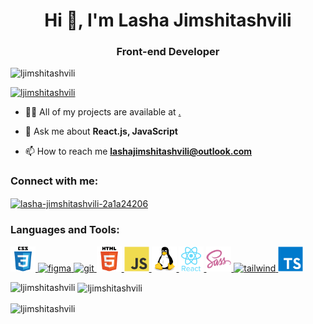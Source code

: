 <h1 align="center">Hi 👋, I'm Lasha Jimshitashvili</h1>
<h3 align="center">Front-end Developer</h3>

<p align="left"> <img src="https://komarev.com/ghpvc/?username=ljimshitashvili&label=Profile%20views&color=0e75b6&style=flat" alt="ljimshitashvili" /> </p>

<p align="left"> <a href="https://github.com/ryo-ma/github-profile-trophy"><img src="https://github-profile-trophy.vercel.app/?username=ljimshitashvili" alt="ljimshitashvili" /></a> </p>

- 👨‍💻 All of my projects are available at [.](.)

- 💬 Ask me about **React.js, JavaScript**

- 📫 How to reach me **lashajimshitashvili@outlook.com**

<h3 align="left">Connect with me:</h3>
<p align="left">
<a href="https://linkedin.com/in/lasha-jimshitashvili-2a1a24206" target="blank"><img align="center" src="https://raw.githubusercontent.com/rahuldkjain/github-profile-readme-generator/master/src/images/icons/Social/linked-in-alt.svg" alt="lasha-jimshitashvili-2a1a24206" height="30" width="40" /></a>
</p>

<h3 align="left">Languages and Tools:</h3>
<p align="left"> <a href="https://www.w3schools.com/css/" target="_blank" rel="noreferrer"> <img src="https://raw.githubusercontent.com/devicons/devicon/master/icons/css3/css3-original-wordmark.svg" alt="css3" width="40" height="40"/> </a> <a href="https://www.figma.com/" target="_blank" rel="noreferrer"> <img src="https://www.vectorlogo.zone/logos/figma/figma-icon.svg" alt="figma" width="40" height="40"/> </a> <a href="https://git-scm.com/" target="_blank" rel="noreferrer"> <img src="https://www.vectorlogo.zone/logos/git-scm/git-scm-icon.svg" alt="git" width="40" height="40"/> </a> <a href="https://www.w3.org/html/" target="_blank" rel="noreferrer"> <img src="https://raw.githubusercontent.com/devicons/devicon/master/icons/html5/html5-original-wordmark.svg" alt="html5" width="40" height="40"/> </a> <a href="https://developer.mozilla.org/en-US/docs/Web/JavaScript" target="_blank" rel="noreferrer"> <img src="https://raw.githubusercontent.com/devicons/devicon/master/icons/javascript/javascript-original.svg" alt="javascript" width="40" height="40"/> </a> <a href="https://www.linux.org/" target="_blank" rel="noreferrer"> <img src="https://raw.githubusercontent.com/devicons/devicon/master/icons/linux/linux-original.svg" alt="linux" width="40" height="40"/> </a> <a href="https://reactjs.org/" target="_blank" rel="noreferrer"> <img src="https://raw.githubusercontent.com/devicons/devicon/master/icons/react/react-original-wordmark.svg" alt="react" width="40" height="40"/> </a> <a href="https://sass-lang.com" target="_blank" rel="noreferrer"> <img src="https://raw.githubusercontent.com/devicons/devicon/master/icons/sass/sass-original.svg" alt="sass" width="40" height="40"/> </a> <a href="https://tailwindcss.com/" target="_blank" rel="noreferrer"> <img src="https://www.vectorlogo.zone/logos/tailwindcss/tailwindcss-icon.svg" alt="tailwind" width="40" height="40"/> </a> <a href="https://www.typescriptlang.org/" target="_blank" rel="noreferrer"> <img src="https://raw.githubusercontent.com/devicons/devicon/master/icons/typescript/typescript-original.svg" alt="typescript" width="40" height="40"/> </a> </p>

<p><img align="left" src="https://github-readme-stats.vercel.app/api/top-langs?username=ljimshitashvili&show_icons=true&locale=en&layout=compact" alt="ljimshitashvili" /></p>

<p>&nbsp;<img align="center" src="https://github-readme-stats.vercel.app/api?username=ljimshitashvili&show_icons=true&locale=en" alt="ljimshitashvili" /></p>

<p><img align="center" src="https://github-readme-streak-stats.herokuapp.com/?user=ljimshitashvili&" alt="ljimshitashvili" /></p>
